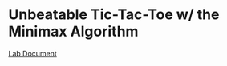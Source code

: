 # Unbeatable Tic-Tac-Toe w/ the Minimax Algorithm

[Lab Document](https://docs.google.com/document/d/1tkEhSO8N2IH5fXKtwja8FRIFwKneUV0-Axqt6J71vZs/edit?usp=sharing)

